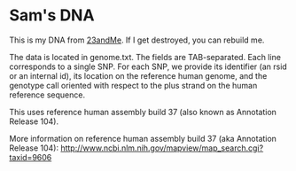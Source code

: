 # Sam's DNA

This is my DNA from [23andMe](http://23andme.com). If I get destroyed, you can rebuild me.

The data is located in genome.txt. The fields are TAB-separated. Each line corresponds to a single SNP.  For each SNP, we provide its identifier (an rsid or an internal id), its location on the reference human genome, and the genotype call oriented with respect to the plus strand on the human reference sequence.

This uses reference human assembly build 37 (also known as Annotation Release 104).

More information on reference human assembly build 37 (aka Annotation Release 104): <http://www.ncbi.nlm.nih.gov/mapview/map_search.cgi?taxid=9606>
